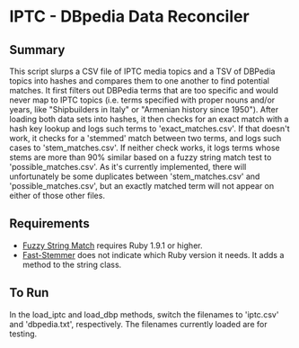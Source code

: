 # IPTC - DBpedia Data Reconciler

## Summary
This script slurps a CSV file of IPTC media topics and a TSV of DBPedia topics into hashes and compares them to one another to find potential matches. It first filters out DBPedia terms that are too specific and would never map to IPTC topics (i.e. terms specified with proper nouns and/or years, like "Shipbuilders in Italy" or "Armenian history since 1950"). After loading both data sets into hashes, it then checks for an exact match with a hash key lookup and logs such terms to 'exact_matches.csv'. If that doesn't work, it checks for a 'stemmed' match between two terms, and logs such cases to 'stem_matches.csv'. If neither check works, it logs terms whose stems are more than 90% similar based on a fuzzy string match test to 'possible_matches.csv'. As it's currently implemented, there will unfortunately be some duplicates between 'stem_matches.csv' and 'possible_matches.csv', but an exactly matched term will not appear on either of those other files.

## Requirements
 - [Fuzzy String Match](https://github.com/kiyoka/fuzzy-string-match) requires Ruby 1.9.1 or higher.
 - [Fast-Stemmer](https://github.com/romanbsd/fast-stemmer) does not indicate which Ruby version it needs. It adds a method to the string class.
 
## To Run
In the load_iptc and load_dbp methods, switch the filenames to 'iptc.csv' and 'dbpedia.txt', respectively. The filenames currently loaded are for testing.